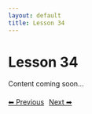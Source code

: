 ```yaml
---
layout: default
title: Lesson 34
---
```


# Lesson 34

Content coming soon...

<div style="margin-top: 20px;">
<a href="/docs/Advanced/Lessons/lesson_33.md" style="margin-right: 10px;">⬅ Previous</a><a href="/docs/Advanced/Lessons/lesson_35.md">Next ➡</a>
</div>
